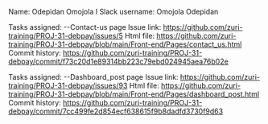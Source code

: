Name: Odepidan Omojola I
Slack username: Omojola Odepidan

Tasks assigned:
 --Contact-us page 
    Issue link: https://github.com/zuri-training/PROJ-31-debpay/issues/5
    Html file: https://github.com/zuri-training/PROJ-31-debpay/blob/main/Front-end/Pages/contact_us.html
    Commit history: https://github.com/zuri-training/PROJ-31-debpay/commit/f73c20d1e89314bb223c79ebd024945aea76b02e

Tasks assigned:
 --Dashboard_post page 
    Issue link: https://github.com/zuri-training/PROJ-31-debpay/issues/93
    Html file: https://github.com/zuri-training/PROJ-31-debpay/blob/main/Front-end/Pages/dashboard_post.html
    Commit history: https://github.com/zuri-training/PROJ-31-debpay/commit/7cc499fe2d854ecf638615f9b8dadfd3730f9d63


 
 
 
 
 

 
 
 

